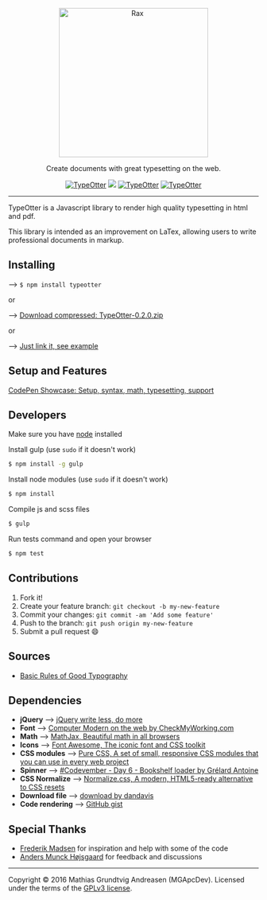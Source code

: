 <p align="center">
    <a href="http://mgapcdev.github.io/TypeOtter/">
        <img alt="Rax" src="http://i.imgur.com/tGz40Of.png" width="300">
    </a>
</p>
<p align="center">
Create documents with great typesetting on the web.
</p>
<p align="center">
<a href="https://travis-ci.org/MGApcDev/TypeOtter"><img alt="TypeOtter" src="https://travis-ci.org/MGApcDev/TypeOtter.svg?branch=master"></a>
<a href="https://www.codacy.com/app/mgapcdev/TypeOtter/dashboard"><img src="https://api.codacy.com/project/badge/Grade/c098136ef81345b78c480ee695314a21"/></a>
<a href="https://waffle.io/MGApcDev/TypeOtter"><img alt="TypeOtter" src="https://badge.waffle.io/MGApcDev/TypeOtter.svg?label=ready&title=Ready"></a>
<a href="LICENSE.md"><img alt="TypeOtter" src="https://img.shields.io/aur/license/yaourt.svg"></a>
</p>

---

TypeOtter is a Javascript library to render high quality typesetting in html and pdf.

This library is intended as an improvement on LaTex, allowing users to write professional documents in markup.

## Installing

--> `$ npm install typeotter`

or

--> [Download compressed: TypeOtter-0.2.0.zip](https://github.com/MGApcDev/TypeOtter/releases/download/v0.2.0/TypeOtter-0.2.0.zip)

or

--> [Just link it, see example](http://codepen.io/MGApcDev/full/jyyJOe/)

## Setup and Features
[CodePen Showcase: Setup, syntax, math, typesetting, support](http://codepen.io/MGApcDev/full/jyyJOe/)

## Developers
Make sure you have [node](https://nodejs.org/en/) installed

Install gulp (use `sudo` if it doesn't work)
```bash
$ npm install -g gulp
```

Install node modules (use `sudo` if it doesn't work)
```bash
$ npm install
```

Compile js and scss files
```bash
$ gulp
```

Run tests command and open your browser
```bash
$ npm test
```

## Contributions
1. Fork it!
2. Create your feature branch: `git checkout -b my-new-feature`
3. Commit your changes: `git commit -am 'Add some feature'`
4. Push to the branch: `git push origin my-new-feature`
5. Submit a pull request :smile:

## Sources
- [Basic Rules of Good Typography](http://www.troytempleman.com/2010/02/08/basic-rules-of-good-typography/)

## Dependencies
- **jQuery** --> [jQuery write less, do more](https://jquery.com/)
- **Font** --> [Computer Modern on the web by CheckMyWorking.com](http://checkmyworking.com/cm-web-fonts/)
- **Math** --> [MathJax, Beautiful math in all browsers](https://www.mathjax.org/)
- **Icons** --> [Font Awesome, The iconic font and CSS toolkit](http://fontawesome.io/)
- **CSS modules** --> [Pure CSS, A set of small, responsive CSS modules that you can use in every web project](http://purecss.io/)
- **Spinner** --> [#Codevember - Day 6 - Bookshelf loader by Grélard Antoine](http://codepen.io/ikoshowa/pen/qOMvpy)
- **CSS Normalize** --> [Normalize.css, A modern, HTML5-ready alternative to CSS resets](https://necolas.github.io/normalize.css/)
- **Download file** --> [download by dandavis](https://github.com/rndme/download)
- **Code rendering** --> [GitHub gist](https://gist.github.com/)

## Special Thanks
- [Frederik Madsen](https://www.linkedin.com/in/frederikmadsen/da) for inspiration and help with some of the code
- [Anders Munck Højsgaard](https://www.linkedin.com/in/anders-munck-49a10188/da) for feedback and discussions

---

Copyright &copy; 2016 Mathias Grundtvig Andreasen (MGApcDev). Licensed under the terms of the [GPLv3 license](LICENSE.md).
